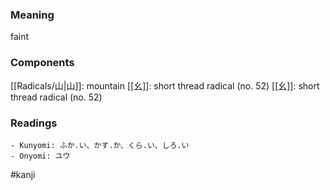 ### Meaning

faint

### Components

[[Radicals/山|山]]: mountain [[幺]]: short thread radical (no. 52) [[幺]]: short thread radical (no. 52)

### Readings

```
- Kunyomi: ふか.い、かす.か、くら.い、しろ.い
- Onyomi: ユウ
```

#kanji